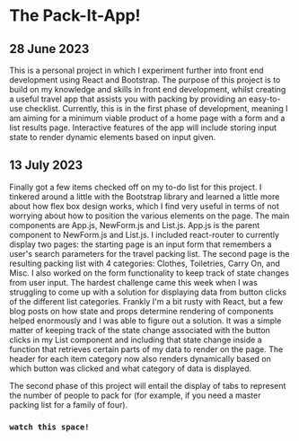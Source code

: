 # The Pack-It-App!

## 28 June 2023

This is a personal project in which I experiment further into front end development using React and Bootstrap. The purpose of this project is to build on my knowledge and skills in front end development, whilst creating a useful travel app that assists you with packing by providing an easy-to-use checklist. Currently, this is in the first phase of development, meaning I am aiming for a minimum viable product of a home page with a form and a list results page. Interactive features of the app will include storing input state to render dynamic elements based on input given. 

## 13 July 2023

Finally got a few items checked off on my to-do list for this project. I tinkered around a little with the Bootstrap library and learned a little more about how flex box design works, which I find very useful in terms of not worrying about how to position the various elements on the page. The main components are App.js, NewForm.js and List.js. App.js is the parent component to NewForm.js and List.js. I included react-router to currently display two pages: the starting page is an input form that remembers a user's search parameters for the travel packing list. The second page is the resulting packing list with 4 categories: Clothes, Toiletries, Carry On, and Misc. I also worked on the form functionality to keep track of state changes from user input. The hardest challenge came this week when I was struggling to come up with a solution for displaying data from button clicks of the different list categories. Frankly I'm a bit rusty with React, but a few blog posts on how state and props determine rendering of components helped enormously and I was able to figure out a solution. It was a simple matter of keeping track of the state change associated with the button clicks in my List component and including that state change inside a function that retrieves certain parts of my data to render on the page. The header for each item category now also renders dynamically based on which button was clicked and what category of data is displayed.

The second phase of this project will entail the display of tabs to represent the number of people to pack for (for example, if you need a master packing list for a family of four).



### `watch this space!`


